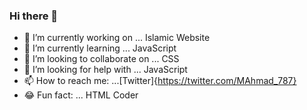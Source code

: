 ### Hi there 👋


- 🔭 I’m currently working on ... Islamic Website
- 🌱 I’m currently learning ... JavaScript
- 👯 I’m looking to collaborate on ... CSS
- 🤔 I’m looking for help with ... JavaScript
- 📫 How to reach me: ...[Twitter]{https://twitter.com/MAhmad_787}
- 😂 Fun fact: ... HTML Coder
